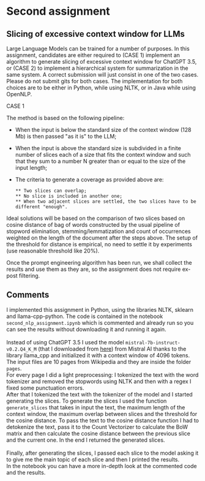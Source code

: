 
# Second assignment

## Slicing of excessive context window for LLMs

Large Language Models can be trained for a number of purposes. In this assignment, candidates are either required to (CASE 1) implement an algorithm to generate slicing of excessive context window for ChatGPT 3.5, or (CASE 2) to implement a hierarchical system for summarization in the same system. A correct submission will just consist in one of the two cases. Please do not submit gits for both cases. The implementation for both choices are to be either in Python, while using NLTK, or in Java while using OpenNLP.

CASE 1

The method is based on the following pipeline:

* When the input is below the standard size of the context window (128 Mb) is then passed "as it is" to the LLM;

* When the input is above the standard size is subdivided in a finite number of slices each of a size that
   fits the context window and such that they sum to a number N greater than or equal to the size of the input
   length;

* The criteria to generate a coverage as provided above are:

      ** Two slices can overlap;
      ** No slice is included in another one;
      ** When two adjacent slices are settled, the two slices have to be different "enough".

Ideal solutions will be based on the comparison of two slices based on cosine distance of bag of words constructed by the usual pipeline of stopword elimination, stemming/lemmatization and count of occurrences weighted on the length of the document after the steps above. The setup of the threshold for distance is empirical, no need to settle it by experiments (use reasonable threshold like 20%).

Once the prompt engineering algorithm has been run, we shall collect the results and use them as they are, so the assignment does not require ex-post filtering.

## Comments

I implemented this assignment in Python, using the libraries NLTK, sklearn and llama-cpp-python. The code is contained in the notebook `second_nlp_assignment.ipynb` which is commented and already run so you can see the results without downloading it and running it again.\
\
Instead of using ChatGPT 3.5 I used the model `mistral-7b-instruct-v0.2.Q4_K_M` (that I downloaded from [here](https://huggingface.co/TheBloke/Mistral-7B-Instruct-v0.2-GGUF)) from Mistral AI thanks to the library llama_cpp and initialized it with a context window of 4096 tokens.
The input files are 10 pages from Wikipedia and they are inside the folder `pages`.\
For every page I did a light preprocessing: I tokenized the text with the word tokenizer and removed the stopwords using NLTK and then with a regex I fixed some punctuation errors.\
After that I tokenized the text with the tokenizer of the model and I started generating the slices. To generate the slices I used the function `generate_slices` that takes in input the text, the maximum length of the context window, the maximum overlap between slices and the threshold for the cosine distance. To pass the text to the cosine distance function I had to detokenize the text, pass it to the Count Vectorizer to calculate the BoW matrix and then calculate the cosine distance between the previous slice and the current one. In the end I returned the generated slices.\
\
Finally, after generating the slices, I passed each slice to the model asking it to give me the main topic of each slice and then I printed the results.\
In the notebook you can have a more in-depth look at the commented code and the results.